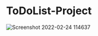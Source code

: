 # ToDoList-Project
![Screenshot 2022-02-24 114637](https://user-images.githubusercontent.com/80225142/155490023-7e6a61e6-7793-434e-a4d6-b35649f4647e.png)
